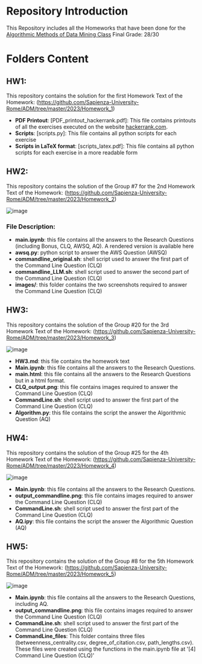 # Repository Introduction

This Repository includes all the Homeworks that have been done for the [Algorithmic Methods of Data Mining Class](http://aris.me/index.php/teaching)
Final Grade: 28/30

# Folders Content

## HW1:
This repository contains the solution for the first Homework
Text of the Homework: (https://github.com/Sapienza-University-Rome/ADM/tree/master/2023/Homework_1)

- **PDF Printout**: [PDF_printout_hackerrank.pdf]: This file contains printouts of all the exercises executed on the website [hackerrank.com](https://www.hackerrank.com/).
- **Scripts**: [scripts.py]: This file contains all python scripts for each exercise
- **Scripts in LaTeX format**: [scripts_latex.pdf]: This file contains all python scripts for each exercise in a more readable form

## HW2:
This repository contains the solution of the Group #7 for the 2nd Homework
Text of the Homework: (https://github.com/Sapienza-University-Rome/ADM/tree/master/2023/Homework_2)

![image](https://github.com/user-attachments/assets/882eb9c2-3250-4ddc-9ea6-7f32e3403c89)

### File Description:
- **main.ipynb**: this file contains all the answers to the Research Questions (including Bonus, CLQ, AWSQ, AQ). A rendered version is available here
- **awsq.py**: python script to answer the AWS Question (AWSQ)
- **commandline_original.sh**: shell script used to answer the first part of the Command Line Question (CLQ)
- **commandline_LLM.sh**: shell script used to answer the second part of the Command Line Question (CLQ)
- **images/**: this folder contains the two screenshots required to answer the Command Line Question (CLQ)

## HW3:
This repository contains the solution of the Group #20 for the 3rd Homework
Text of the Homework: (https://github.com/Sapienza-University-Rome/ADM/tree/master/2023/Homework_3)

![image](https://github.com/user-attachments/assets/8ed0e102-d9ee-405e-af7d-479d0c637a54)

- **HW3.md**: this file contains the homework text
- **Main.ipynb**: this file contains all the answers to the Research Questions.
- **main.html**: this file contains all the answers to the Research Questions but in a html format.
- **CLQ_output.png**: this file contains images required to answer the Command Line Question (CLQ)
- **CommandLine.sh**: shell script used to answer the first part of the Command Line Question (CLQ)
- **Algorithm.py**: this file contains the script the answer the Algorithmic Question (AQ)

## HW4:
This repository contains the solution of the Group #25 for the 4th Homework
Text of the Homework: (https://github.com/Sapienza-University-Rome/ADM/tree/master/2023/Homework_4)

![image](https://github.com/user-attachments/assets/f9747fdd-9769-414b-989c-258260c4584a)

- **Main.ipynb**: this file contains all the answers to the Research Questions.
- **output_commandline.png**: this file contains images required to answer the Command Line Question (CLQ)
- **CommandLine.sh**: shell script used to answer the first part of the Command Line Question (CLQ)
- **AQ.ipy**: this file contains the script the answer the Algorithmic Question (AQ)

## HW5:
This repository contains the solution of the Group #8 for the 5th Homework
Text of the Homework: (https://github.com/Sapienza-University-Rome/ADM/tree/master/2023/Homework_5)

![image](https://github.com/user-attachments/assets/1cb86242-166d-468d-883b-227bd738d557)

- **Main.ipynb**: this file contains all the answers to the Research Questions, including AQ.
- **output_commandline.png**: this file contains images required to answer the Command Line Question (CLQ)
- **CommandLine.sh**: shell script used to answer the first part of the Command Line Question (CLQ)
- **CommandLine_files**: This folder contains three files (betweenness_centrality.csv, degree_of_citation.csv, path_lengths.csv). These files were created using the functions in the main.ipynb file at '[4] Command Line Question (CLQ)'
